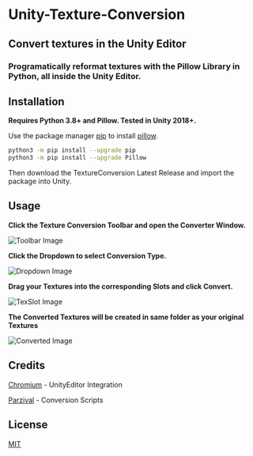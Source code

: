 # Unity-Texture-Conversion
## Convert textures in the Unity Editor
### Programatically reformat textures with the Pillow Library in Python, all inside the Unity Editor.

## Installation
**Requires Python 3.8+ and Pillow. Tested in Unity 2018+.**

Use the package manager [pip](https://pip.pypa.io/en/stable/) to install [pillow](https://pillow.readthedocs.io/en/stable/).

```bash
python3 -m pip install --upgrade pip
python3 -m pip install --upgrade Pillow
```

Then download the TextureConversion Latest Release and import the package into Unity.

## Usage
**Click the Texture Conversion Toolbar and open the Converter Window.**

![Toolbar Image](https://i.imgur.com/a8YeHB8.png)

**Click the Dropdown to select Conversion Type.**

![Dropdown Image](https://i.imgur.com/uTfeDrF.png)

**Drag your Textures into the corresponding Slots and click Convert.**

![TexSlot Image](https://i.imgur.com/LTD3Rln.png)

**The Converted Textures will be created in same folder as your original Textures**

![Converted Image](https://i.imgur.com/YDXz2Ae.png)

## Credits
[Chromium](https://github.com/Chromum) - UnityEditor Integration

[Parzival](https://github.com/Parzival-3141) - Conversion Scripts

## License
[MIT](https://choosealicense.com/licenses/mit/)
